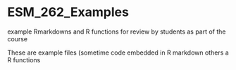 # ESM_262_Examples
example Rmarkdowns and R functions for review by students as part of the course


These are example files (sometime code embedded in R markdown others a R functions 
